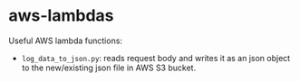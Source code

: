 # aws-lambdas
Useful AWS lambda functions:
  - `log_data_to_json.py`: reads request body and writes it as an json object to the new/existing json file in AWS S3 bucket.
